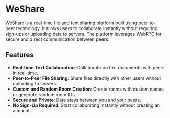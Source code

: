 # WeShare

WeShare is a real-time file and text sharing platform built using peer-to-peer technology. It allows users to collaborate instantly without requiring sign-ups or uploading data to servers. The platform leverages WebRTC for secure and direct communication between peers.

## Features

- **Real-time Text Collaboration**: Collaborate on text documents with peers in real-time.
- **Peer-to-Peer File Sharing**: Share files directly with other users without uploading to servers.
- **Custom and Random Room Creation**: Create rooms with custom names or generate random room IDs.
- **Secure and Private**: Data stays between you and your peers.
- **No Sign-Up Required**: Start collaborating instantly without creating an account.
